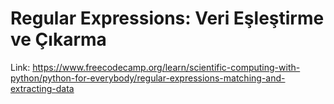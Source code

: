 # Regular Expressions: Veri Eşleştirme ve Çıkarma

Link: https://www.freecodecamp.org/learn/scientific-computing-with-python/python-for-everybody/regular-expressions-matching-and-extracting-data